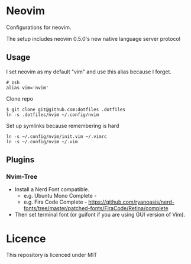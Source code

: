 # Neovim

Configurations for neovim.

The setup includes neovim 0.5.0's new native language server protocol

## Usage

I set neovim as my default "vim" and use this alias because I forget.
```
# zsh
alias vim='nvim'
```

Clone repo
```
$ git clone git@github.com:dotfiles .dotfiles
ln -s .dotfiles/nvim ~/.config/nvim
```

Set up symlinks because remembering is hard
```
ln -s ~/.config/nvim/init.vim ~/.vimrc
ln -s ~/.config/nvim ~/.vim
```

## Plugins
### Nvim-Tree
* Install a Nerd Font compatible. 
  * e.g. Ubuntu Mono Complete - 
  * e.g. Fira Code Complete - https://github.com/ryanoasis/nerd-fonts/tree/master/patched-fonts/FiraCode/Retina/complete 
* Then set terminal font (or guifont if you are using GUI version of Vim).

# Licence
This repository is licenced under MIT
